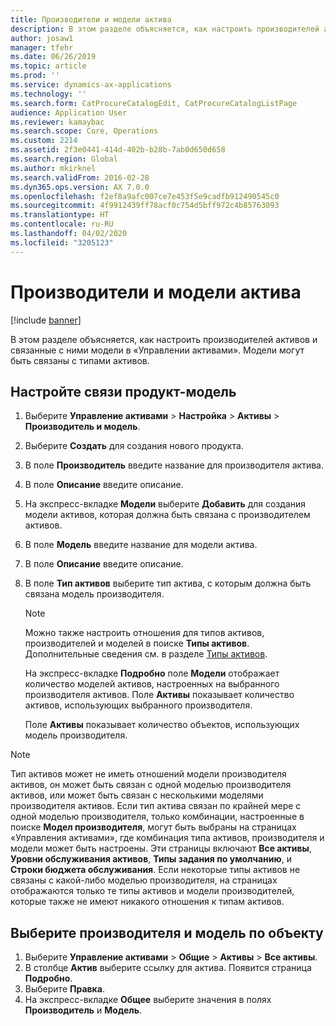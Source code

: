 ```yaml
---
title: Производители и модели актива
description: В этом разделе объясняется, как настроить производителей активов и связанные с ними модели в «Управлении активами».
author: josaw1
manager: tfehr
ms.date: 06/26/2019
ms.topic: article
ms.prod: ''
ms.service: dynamics-ax-applications
ms.technology: ''
ms.search.form: CatProcureCatalogEdit, CatProcureCatalogListPage
audience: Application User
ms.reviewer: kamaybac
ms.search.scope: Core, Operations
ms.custom: 2214
ms.assetid: 2f3e0441-414d-402b-b28b-7ab0d650d658
ms.search.region: Global
ms.author: mkirknel
ms.search.validFrom: 2016-02-28
ms.dyn365.ops.version: AX 7.0.0
ms.openlocfilehash: f2ef8a9afc007ce7e453f5e9cadfb912490545c0
ms.sourcegitcommit: 4f9912439ff78acf0c754d5bff972c4b85763093
ms.translationtype: HT
ms.contentlocale: ru-RU
ms.lasthandoff: 04/02/2020
ms.locfileid: "3205123"
---
```

# <a name="asset-manufacturers-and-models"></a>Производители и модели актива

[!include [banner](../../includes/banner.md)]

 

В этом разделе объясняется, как настроить производителей активов и связанные с ними модели в «Управлении активами». Модели могут быть связаны с типами активов.

## <a name="set-up-product-model-relations"></a>Настройте связи продукт-модель

1. Выберите **Управление активами** \> **Настройка** \> **Активы** \> **Производитель и модель**.
2. Выберите **Создать** для создания нового продукта.
3. В поле **Производитель** введите название для производителя актива.
4. В поле **Описание** введите описание.
5. На экспресс-вкладке **Модели** выберите **Добавить** для создания модели активов, которая должна быть связана с производителем активов.
6. В поле **Модель** введите название для модели актива.
7. В поле **Описание** введите описание.
8. В поле **Тип активов** выберите тип актива, с которым должна быть связана модель производителя.

    > [!NOTE]
    > Можно также настроить отношения для типов активов, производителей и моделей в поиске **Типы активов**. Дополнительные сведения см. в разделе [Типы активов](../setup-for-objects/object-types.md).

    На экспресс-вкладке **Подробно** поле **Модели** отображает количество моделей активов, настроенных на выбранного производителя активов. Поле **Активы** показывает количество активов, использующих выбранного производителя.
    
    Поле **Активы** показывает количество объектов, использующих модель производителя.

> [!NOTE]
> Тип активов может не иметь отношений модели производителя активов, он может быть связан с одной моделью производителя активов, или может быть связан с несколькими моделями производителя активов. Если тип актива связан по крайней мере с одной моделью производителя, только комбинации, настроенные в поиске **Модел производителя**, могут быть выбраны на страницах «Управления активами», где комбинация типа активов, производителя и модели может быть настроены. Эти страницы включают **Все активы**, **Уровни обслуживания активов**, **Типы задания по умолчанию**, и **Строки бюджета обслуживания**. Если некоторые типы активов не связаны с какой-либо моделью производителя, на страницах отображаются только те типы активов и модели производителей, которые также не имеют никакого отношения к типам активов.

## <a name="select-a-manufacturer-and-model-on-an-object"></a>Выберите производителя и модель по объекту

1. Выберите **Управление активами** \> **Общие** \> **Активы** \> **Все активы**.
2. В столбце **Актив** выберите ссылку для актива. Появится страница **Подробно**.
3. Выберите **Правка**.
4. На экспресс-вкладке **Общее** выберите значения в полях **Производитель** и **Модель**.
